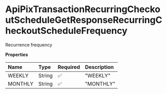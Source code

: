 # ApiPixTransactionRecurringCheckoutScheduleGetResponseRecurringCheckoutScheduleFrequency

Recurrence frequency

**Properties**

| Name    | Type   | Required | Description |
| :------ | :----- | :------- | :---------- |
| WEEKLY  | String | ✅       | "WEEKLY"    |
| MONTHLY | String | ✅       | "MONTHLY"   |

<!-- This file was generated by liblab | https://liblab.com/ -->
